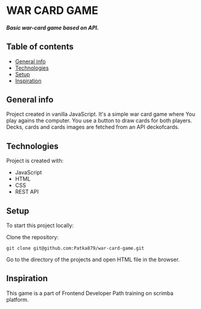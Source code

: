 # WAR CARD GAME
##### Basic war-card game based on API. 
## Table of contents
* [General info](#general-info)
* [Technologies](#technologies)
* [Setup](#setup)
* [Inspiration](#Inspitation)
## General info
Project created in vanilla JavaScript. It's a simple war card game where You play agains the computer. You use a button to draw cards for both players. Decks, cards and cards images are fetched from an API deckofcards.
## Technologies
Project is created with:
* JavaScript
* HTML
* CSS
* REST API
## Setup 
To start this project locally:

Clone the repository:
```
git clone git@github.com:Patka879/war-card-game.git
```
Go to the directory of the projects and open HTML file in the browser.
## Inspiration
This game is a part of Frontend Developer Path training on scrimba platform.

